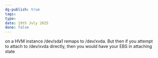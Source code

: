 ```yaml
---
dg-publish: true
tags: 
type: 
date: 19th July 2025
done: false
---
```


on a HVM instance /dev/sda1 remaps to /dev/xvda. 
But then if you attempt to attach to /dev/xvda directly, then you would have your EBS in attaching state